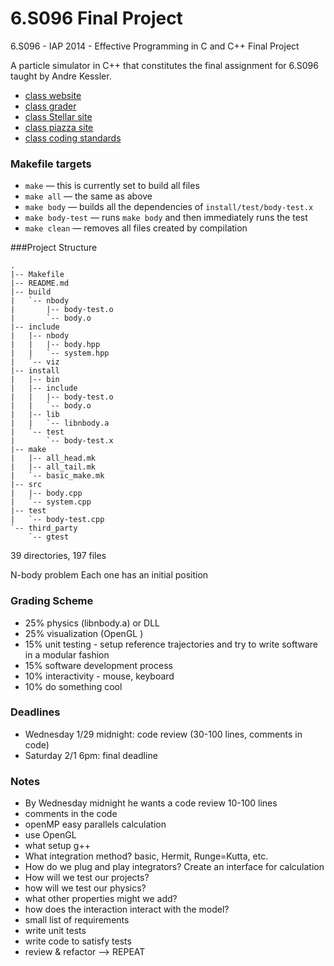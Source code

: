 # 6.S096 Final Project

6.S096 - IAP 2014 - Effective Programming in C and C++ Final Project

A particle simulator in C++ that constitutes the final assignment for 6.S096
taught by Andre Kessler.

* [class website](http://web.mit.edu/6.s096/www/)
* [class grader](http://6.s096.scripts.mit.edu/grader/)
* [class Stellar site](https://stellar.mit.edu/S/course/6/ia14/6.S096)
* [class piazza site](https://piazza.com/class/hod1lhxsdfz6yc)
* [class coding standards](http://web.mit.edu/6.s096/www/standards.html)


### Makefile targets

* `make` — this is currently set to build all files
* `make all` — the same as above
* `make body` — builds all the dependencies of `install/test/body-test.x`
* `make body-test` — runs `make body` and then immediately runs the test
* `make clean` — removes all files created by compilation

###Project Structure

    .
    |-- Makefile
    |-- README.md
    |-- build
    |   `-- nbody
    |       |-- body-test.o
    |       `-- body.o
    |-- include
    |   |-- nbody
    |   |   |-- body.hpp
    |   |   `-- system.hpp
    |   `-- viz
    |-- install
    |   |-- bin
    |   |-- include
    |   |   |-- body-test.o
    |   |   `-- body.o
    |   |-- lib
    |   |   `-- libnbody.a
    |   `-- test
    |       `-- body-test.x
    |-- make
    |   |-- all_head.mk
    |   |-- all_tail.mk
    |   `-- basic_make.mk
    |-- src
    |   |-- body.cpp
    |   `-- system.cpp
    |-- test
    |   `-- body-test.cpp
    `-- third_party
        `-- gtest

39 directories, 197 files


N-body problem
Each one has an initial position

### Grading Scheme

* 25% physics (libnbody.a) or DLL
* 25% visualization (OpenGL )
* 15% unit testing - setup reference trajectories and try to write software in a
      modular fashion
* 15% software development process
* 10% interactivity - mouse, keyboard
* 10% do something cool

### Deadlines

* Wednesday 1/29 midnight: code review (30-100 lines, comments in code)
* Saturday 2/1 6pm: final deadline


### Notes

* By Wednesday midnight he wants a code review 10-100 lines
* comments in the code
* openMP easy parallels calculation
* use OpenGL
* what setup g++
* What integration method? basic, Hermit, Runge=Kutta, etc.
* How do we plug and play integrators?
      Create an interface for calculation
* How will we test our projects?
* how will we test our physics?
* what other properties might we add?
* how does the interaction interact with the model?
* small list of requirements
* write unit tests
* write code to satisfy tests
* review & refactor --> REPEAT



